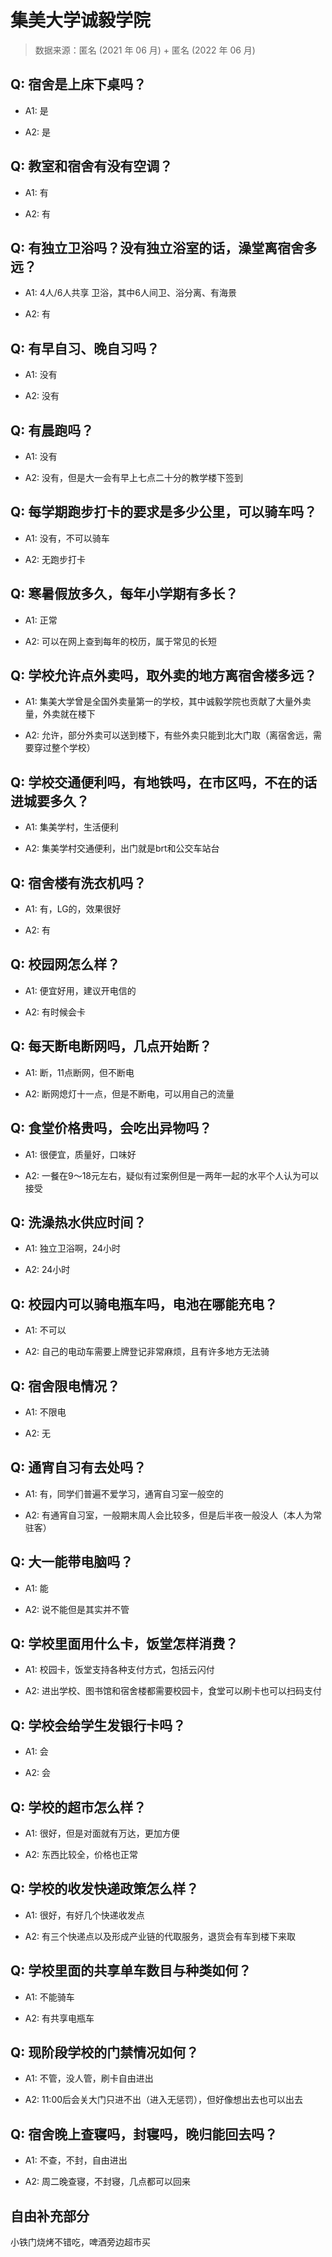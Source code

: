 # 集美大学诚毅学院

> 数据来源：匿名 (2021 年 06 月) + 匿名 (2022 年 06 月)

## Q: 宿舍是上床下桌吗？

- A1: 是

- A2: 是

## Q: 教室和宿舍有没有空调？

- A1: 有

- A2: 有

## Q: 有独立卫浴吗？没有独立浴室的话，澡堂离宿舍多远？

- A1: 4人/6人共享 卫浴，其中6人间卫、浴分离、有海景

- A2: 有

## Q: 有早自习、晚自习吗？

- A1: 没有

- A2: 没有

## Q: 有晨跑吗？

- A1: 没有

- A2: 没有，但是大一会有早上七点二十分的教学楼下签到

## Q: 每学期跑步打卡的要求是多少公里，可以骑车吗？

- A1: 没有，不可以骑车

- A2: 无跑步打卡

## Q: 寒暑假放多久，每年小学期有多长？

- A1: 正常

- A2: 可以在网上查到每年的校历，属于常见的长短

## Q: 学校允许点外卖吗，取外卖的地方离宿舍楼多远？

- A1: 集美大学曾是全国外卖量第一的学校，其中诚毅学院也贡献了大量外卖量，外卖就在楼下

- A2: 允许，部分外卖可以送到楼下，有些外卖只能到北大门取（离宿舍远，需要穿过整个学校）

## Q: 学校交通便利吗，有地铁吗，在市区吗，不在的话进城要多久？

- A1: 集美学村，生活便利

- A2: 集美学村交通便利，出门就是brt和公交车站台

## Q: 宿舍楼有洗衣机吗？

- A1: 有，LG的，效果很好

- A2: 有

## Q: 校园网怎么样？

- A1: 便宜好用，建议开电信的

- A2: 有时候会卡

## Q: 每天断电断网吗，几点开始断？

- A1: 断，11点断网，但不断电

- A2: 断网熄灯十一点，但是不断电，可以用自己的流量

## Q: 食堂价格贵吗，会吃出异物吗？

- A1: 很便宜，质量好，口味好

- A2: 一餐在9～18元左右，疑似有过案例但是一两年一起的水平个人认为可以接受

## Q: 洗澡热水供应时间？

- A1: 独立卫浴啊，24小时

- A2: 24小时

## Q: 校园内可以骑电瓶车吗，电池在哪能充电？

- A1: 不可以

- A2: 自己的电动车需要上牌登记非常麻烦，且有许多地方无法骑

## Q: 宿舍限电情况？

- A1: 不限电

- A2: 无

## Q: 通宵自习有去处吗？

- A1: 有，同学们普遍不爱学习，通宵自习室一般空的

- A2: 有通宵自习室，一般期末周人会比较多，但是后半夜一般没人（本人为常驻客）

## Q: 大一能带电脑吗？

- A1: 能

- A2: 说不能但是其实并不管

## Q: 学校里面用什么卡，饭堂怎样消费？

- A1: 校园卡，饭堂支持各种支付方式，包括云闪付

- A2: 进出学校、图书馆和宿舍楼都需要校园卡，食堂可以刷卡也可以扫码支付

## Q: 学校会给学生发银行卡吗？

- A1: 会

- A2: 会

## Q: 学校的超市怎么样？

- A1: 很好，但是对面就有万达，更加方便

- A2: 东西比较全，价格也正常

## Q: 学校的收发快递政策怎么样？

- A1: 很好，有好几个快递收发点

- A2: 有三个快递点以及形成产业链的代取服务，退货会有车到楼下来取

## Q: 学校里面的共享单车数目与种类如何？

- A1: 不能骑车

- A2: 有共享电瓶车

## Q: 现阶段学校的门禁情况如何？

- A1: 不管，没人管，刷卡自由进出

- A2: 11:00后会关大门只进不出（进入无惩罚），但好像想出去也可以出去

## Q: 宿舍晚上查寝吗，封寝吗，晚归能回去吗？

- A1: 不查，不封，自由进出

- A2: 周二晚查寝，不封寝，几点都可以回来

## 自由补充部分

小铁门烧烤不错吃，啤酒旁边超市买